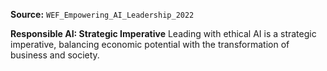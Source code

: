 **Source:** `WEF_Empowering_AI_Leadership_2022`

**Responsible AI: Strategic Imperative**
Leading with ethical AI is a strategic imperative, balancing economic potential with the transformation of business and society.
